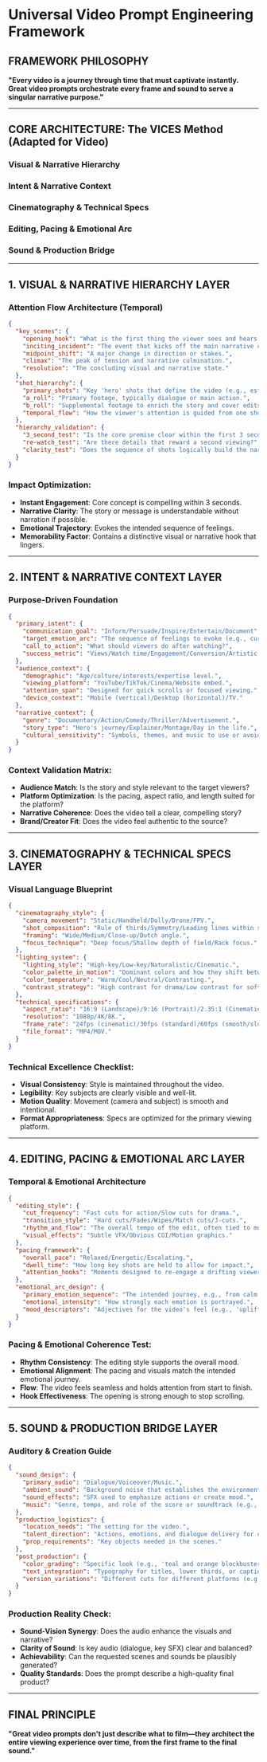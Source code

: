 # Universal Video Prompt Engineering Framework

## FRAMEWORK PHILOSOPHY
**"Every video is a journey through time that must captivate instantly. Great video prompts orchestrate every frame and sound to serve a singular narrative purpose."**

---

## CORE ARCHITECTURE: The VICES Method (Adapted for Video)

### **V**isual & Narrative Hierarchy
### **I**ntent & Narrative Context
### **C**inematography & Technical Specs
### **E**diting, Pacing & Emotional Arc
### **S**ound & Production Bridge

---

## 1. VISUAL & NARRATIVE HIERARCHY LAYER

### **Attention Flow Architecture (Temporal)**
```json
{
  "key_scenes": {
    "opening_hook": "What is the first thing the viewer sees and hears to grab attention?",
    "inciting_incident": "The event that kicks off the main narrative or action.",
    "midpoint_shift": "A major change in direction or stakes.",
    "climax": "The peak of tension and narrative culmination.",
    "resolution": "The concluding visual and narrative state."
  },
  "shot_hierarchy": {
    "primary_shots": "Key 'hero' shots that define the video (e.g., establishing shots, dramatic close-ups).",
    "a_roll": "Primary footage, typically dialogue or main action.",
    "b_roll": "Supplemental footage to enrich the story and cover edits.",
    "temporal_flow": "How the viewer's attention is guided from one shot to the next."
  },
  "hierarchy_validation": {
    "3_second_test": "Is the core premise clear within the first 3 seconds?",
    "re-watch_test": "Are there details that reward a second viewing?",
    "clarity_test": "Does the sequence of shots logically build the narrative?"
  }
}
```

### **Impact Optimization:**
- **Instant Engagement**: Core concept is compelling within 3 seconds.
- **Narrative Clarity**: The story or message is understandable without narration if possible.
- **Emotional Trajectory**: Evokes the intended sequence of feelings.
- **Memorability Factor**: Contains a distinctive visual or narrative hook that lingers.

---

## 2. INTENT & NARRATIVE CONTEXT LAYER

### **Purpose-Driven Foundation**
```json
{
  "primary_intent": {
    "communication_goal": "Inform/Persuade/Inspire/Entertain/Document",
    "target_emotion_arc": "The sequence of feelings to evoke (e.g., curiosity -> tension -> relief).",
    "call_to_action": "What should viewers do after watching?",
    "success_metric": "Views/Watch time/Engagement/Conversion/Artistic impact."
  },
  "audience_context": {
    "demographic": "Age/culture/interests/expertise level.",
    "viewing_platform": "YouTube/TikTok/Cinema/Website embed.",
    "attention_span": "Designed for quick scrolls or focused viewing.",
    "device_context": "Mobile (vertical)/Desktop (horizontal)/TV."
  },
  "narrative_context": {
    "genre": "Documentary/Action/Comedy/Thriller/Advertisement.",
    "story_type": "Hero's journey/Explainer/Montage/Day in the life.",
    "cultural_sensitivity": "Symbols, themes, and music to use or avoid."
  }
}
```

### **Context Validation Matrix:**
- **Audience Match**: Is the story and style relevant to the target viewers?
- **Platform Optimization**: Is the pacing, aspect ratio, and length suited for the platform?
- **Narrative Coherence**: Does the video tell a clear, compelling story?
- **Brand/Creator Fit**: Does the video feel authentic to the source?

---

## 3. CINEMATOGRAPHY & TECHNICAL SPECS LAYER

### **Visual Language Blueprint**
```json
{
  "cinematography_style": {
    "camera_movement": "Static/Handheld/Dolly/Drone/FPV.",
    "shot_composition": "Rule of thirds/Symmetry/Leading lines within shots.",
    "framing": "Wide/Medium/Close-up/Dutch angle.",
    "focus_technique": "Deep focus/Shallow depth of field/Rack focus."
  },
  "lighting_system": {
    "lighting_style": "High-key/Low-key/Naturalistic/Cinematic.",
    "color_palette_in_motion": "Dominant colors and how they shift between scenes.",
    "color_temperature": "Warm/Cool/Neutral/Contrasting.",
    "contrast_strategy": "High contrast for drama/Low contrast for softness."
  },
  "technical_specifications": {
    "aspect_ratio": "16:9 (Landscape)/9:16 (Portrait)/2.35:1 (Cinematic).",
    "resolution": "1080p/4K/8K.",
    "frame_rate": "24fps (cinematic)/30fps (standard)/60fps (smooth/slow-mo).",
    "file_format": "MP4/MOV."
  }
}
```

### **Technical Excellence Checklist:**
- **Visual Consistency**: Style is maintained throughout the video.
- **Legibility**: Key subjects are clearly visible and well-lit.
- **Motion Quality**: Movement (camera and subject) is smooth and intentional.
- **Format Appropriateness**: Specs are optimized for the primary viewing platform.

---

## 4. EDITING, PACING & EMOTIONAL ARC LAYER

### **Temporal & Emotional Architecture**
```json
{
  "editing_style": {
    "cut_frequency": "Fast cuts for action/Slow cuts for drama.",
    "transition_style": "Hard cuts/Fades/Wipes/Match cuts/J-cuts.",
    "rhythm_and_flow": "The overall tempo of the edit, often tied to music.",
    "visual_effects": "Subtle VFX/Obvious CGI/Motion graphics."
  },
  "pacing_framework": {
    "overall_pace": "Relaxed/Energetic/Escalating.",
    "dwell_time": "How long key shots are held to allow for impact.",
    "attention_hooks": "Moments designed to re-engage a drifting viewer (e.g., sound effect, quick cut)."
  },
  "emotional_arc_design": {
    "primary_emotion_sequence": "The intended journey, e.g., from calm to chaotic to calm.",
    "emotional_intensity": "How strongly each emotion is portrayed.",
    "mood_descriptors": "Adjectives for the video's feel (e.g., 'uplifting, nostalgic, and hopeful')."
  }
}
```

### **Pacing & Emotional Coherence Test:**
- **Rhythm Consistency**: The editing style supports the overall mood.
- **Emotional Alignment**: The pacing and visuals match the intended emotional journey.
- **Flow**: The video feels seamless and holds attention from start to finish.
- **Hook Effectiveness**: The opening is strong enough to stop scrolling.

---

## 5. SOUND & PRODUCTION BRIDGE LAYER

### **Auditory & Creation Guide**
```json
{
  "sound_design": {
    "primary_audio": "Dialogue/Voiceover/Music.",
    "ambient_sound": "Background noise that establishes the environment.",
    "sound_effects": "SFX used to emphasize actions or create mood.",
    "music": "Genre, tempo, and role of the score or soundtrack (e.g., 'epic orchestral score')."
  },
  "production_logistics": {
    "location_needs": "The setting for the video.",
    "talent_direction": "Actions, emotions, and dialogue delivery for on-screen talent.",
    "prop_requirements": "Key objects needed in the scenes."
  },
  "post_production": {
    "color_grading": "Specific look (e.g., 'teal and orange blockbuster look', 'desaturated vintage feel').",
    "text_integration": "Typography for titles, lower thirds, or captions.",
    "version_variations": "Different cuts for different platforms (e.g., a 15s trailer from a 2m video)."
  }
}
```

### **Production Reality Check:**
- **Sound-Vision Synergy**: Does the audio enhance the visuals and narrative?
- **Clarity of Sound**: Is key audio (dialogue, key SFX) clear and balanced?
- **Achievability**: Can the requested scenes and sounds be plausibly generated?
- **Quality Standards**: Does the prompt describe a high-quality final product?

---

## FINAL PRINCIPLE

**"Great video prompts don't just describe what to film—they architect the entire viewing experience over time, from the first frame to the final sound."**
